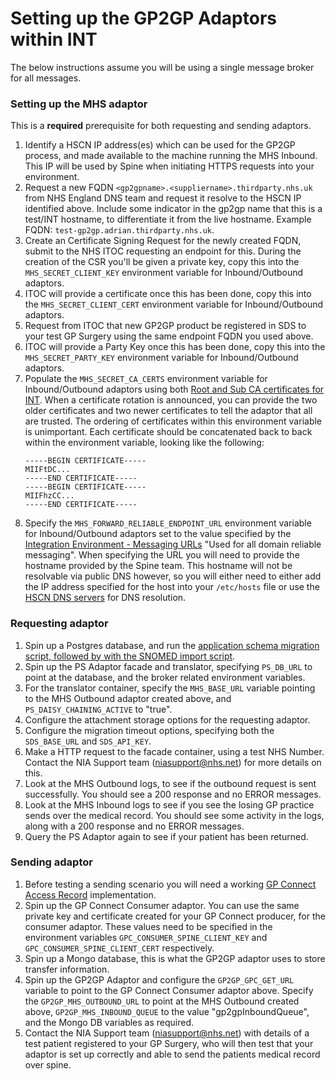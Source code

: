 # Setting up the GP2GP Adaptors within INT

The below instructions assume you will be using a single message broker for all messages.

### Setting up the MHS adaptor

This is a __required__ prerequisite for both requesting and sending adaptors. 

1. Identify a HSCN IP address(es) which can be used for the GP2GP process, and made available to the machine running the MHS Inbound.
   This IP will be used by Spine when initiating HTTPS requests into your environment.
1. Request a new FQDN `<gp2gpname>.<suppliername>.thirdparty.nhs.uk` from NHS England DNS team and request it resolve to the HSCN IP
   identified above. Include some indicator in the gp2gp name that this is a test/INT hostname, to differentiate it from the live hostname.
   Example FQDN: `test-gp2gp.adrian.thirdparty.nhs.uk`.
1. Create an Certificate Signing Request for the newly created FQDN, submit to the NHS ITOC requesting an endpoint for this.
   During the creation of the CSR you'll be given a private key, copy this into the `MHS_SECRET_CLIENT_KEY` environment variable for Inbound/Outbound adaptors.
1. ITOC will provide a certificate once this has been done, copy this into the `MHS_SECRET_CLIENT_CERT` environment variable for Inbound/Outbound adaptors.
1. Request from ITOC that new GP2GP product be registered in SDS to your test GP Surgery using the same endpoint FQDN you used above.
1. ITOC will provide a Party Key once this has been done, copy this into the `MHS_SECRET_PARTY_KEY` environment variable for Inbound/Outbound adaptors.
1. Populate the `MHS_SECRET_CA_CERTS` environment variable for Inbound/Outbound adaptors using both [Root and Sub CA certificates for INT][spine-certificates].
   When a certificate rotation is announced, you can provide the two older certificates and two newer certificates to tell the adaptor that all are trusted.
   The ordering of certificates within this environment variable is unimportant.
   Each certificate should be concatenated back to back within the environment variable, looking like the following:
   ```
   -----BEGIN CERTIFICATE-----
   MIIFtDC...
   -----END CERTIFICATE-----
   -----BEGIN CERTIFICATE-----
   MIIFhzCC...
   -----END CERTIFICATE-----
   ```
1. Specify the `MHS_FORWARD_RELIABLE_ENDPOINT_URL` environment variable for Inbound/Outbound adaptors set to the value
   specified by the [Integration Environment - Messaging URLs][messaging-urls] "Used for all domain reliable messaging".
   When specifying the URL you will need to provide the hostname provided by the Spine team.
   This hostname will not be resolvable via public DNS however, so you will either need to either add the IP address
   specified for the host into your `/etc/hosts` file or use the [HSCN DNS servers] for DNS resolution.

[HSCN DNS servers]: https://digital.nhs.uk/services/health-and-social-care-network/hscn-technical-guidance/dns
[messaging-urls]: https://digital.nhs.uk/services/path-to-live-environments/integration-environment#messaging-urls
[spine-certificates]: https://digital.nhs.uk/services/path-to-live-environments/integration-environment#rootca-and-subca-certificates

### Requesting adaptor

1. Spin up a Postgres database, and run the [application schema migration script,
   followed by with the SNOMED import script](OPERATING.md#database-requirements).
1. Spin up the PS Adaptor facade and translator, specifying `PS_DB_URL` to point at the database,
   and the broker related environment variables.
1. For the translator container, specify the `MHS_BASE_URL` variable pointing to the MHS Outbound adaptor created above,
   and `PS_DAISY_CHAINING_ACTIVE` to "true".
1. Configure the attachment storage options for the requesting adaptor.
1. Configure the migration timeout options, specifying both the `SDS_BASE_URL` and `SDS_API_KEY`.
1. Make a HTTP request to the facade container, using a test NHS Number.
   Contact the NIA Support team (niasupport@nhs.net) for more details on this.
1. Look at the MHS Outbound logs, to see if the outbound request is sent successfully.
   You should see a 200 response and no ERROR messages.
1. Look at the MHS Inbound logs to see if you see the losing GP practice sends over the medical record.
   You should see some activity in the logs, along with a 200 response and no ERROR messages.
1. Query the PS Adaptor again to see if your patient has been returned.

### Sending adaptor

1. Before testing a sending scenario you will need a working [GP Connect Access Record] implementation.
1. Spin up the GP Connect Consumer adaptor.
   You can use the same private key and certificate created for your GP Connect producer, for the consumer adaptor.
   These values need to be specified in the environment variables `GPC_CONSUMER_SPINE_CLIENT_KEY` and `GPC_CONSUMER_SPINE_CLIENT_CERT` respectively.
1. Spin up a Mongo database, this is what the GP2GP adaptor uses to store transfer information.
1. Spin up the GP2GP Adaptor and configure the `GP2GP_GPC_GET_URL` variable to point to the GP Connect Consumer adaptor
   above.
   Specify the `GP2GP_MHS_OUTBOUND_URL` to point at the MHS Outbound created above,
   `GP2GP_MHS_INBOUND_QUEUE` to the value "gp2gpInboundQueue", and the Mongo DB variables as required.
1. Contact the NIA Support team (niasupport@nhs.net) with details of a test patient registered to your GP Surgery,
   who will then test that your adaptor is set up correctly and able to send the patients medical record over spine.

[GP Connect Access Record]: https://digital.nhs.uk/services/gp-connect/gp-connect-in-your-organisation/gp-connect-access-record
